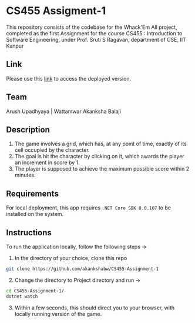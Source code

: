 # CS455 Assigment-1
This repository consists of the codebase for the Whack'Em All project, completed as the first Assignment for the course CS455 : Introduction to Software Engineering, under Prof. Sruti S Ragavan, department of CSE, IIT Kanpur

## Link
Please use this [link](https://akankshabw.github.io/CS455-Assignment-1/) to access the deployed version.
## Team 
Arush Upadhyaya | Wattamwar Akanksha Balaji

## Description 
1. The game involves a grid, which has, at any point of time, exactly of its cell occupied by the character. 
2. The goal is hit the character by clicking on it, which awards the player an increment in score by 1.
3. The player is supposed to achieve the maximum possible score within 2 minutes.

## Requirements 
For local deployment, this app requires `.NET Core SDK 8.0.107` to be installed on the system.

## Instructions 
To run the application locally, follow the following steps &rarr;
1. In the directory of your choice, clone this repo 
```bash
git clone https://github.com/akankshabw/CS455-Assignment-1
```
2. Change the directory to Project directory and run &rarr;
```bash
cd CS455-Assignment-1/
dotnet watch
```
3. Within a few seconds, this should direct you to your browser, with locally running version of the game.
